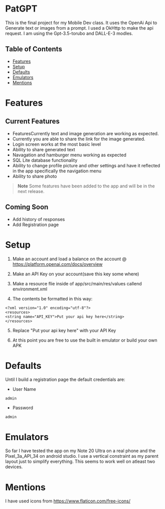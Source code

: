 # PatGPT
This is the final project for my Mobile Dev class. It uses the OpenAi Api to Generate text or images from a prompt. I used a OkHttp to make the api request. I am using the Gpt-3.5-torubo and DALL-E-3 modles.

## Table of Contents
- [Features](#Features)
- [Setup](#Setup)
- [Defaults](#Defaults)
- [Emulators](#Emulators)
- [Mentions](#Mentions)

# Features
## Current Features
- FeaturesCurrently text and image generation are working as expected.
- Currently you are able to share the link for the image generated.
- Login screen works at the most basic level
- Ability to share generated text
- Navagation and hamburger menu working as expected
- SQL Lite database functionality
- Ability to change profile picture and other settings and have it reflected in the app specifically the navigation menu
- Ability to share photo 
> **Note**
> Some features have been added to the app and will be in the next release.
## Coming Soon
- Add history of responses
- Add Registration page
  
# Setup

1. Make an account and load a balance on the account @ https://platform.openai.com/docs/overview

2. Make an API Key on your account(save this key some where)

3. Make a resource flie inside of  app/src/main/res/values callend environment.xml

4. The contents be formatted in this way:
```Env
<?xml version="1.0" encoding="utf-8"?>
<resources>
<string name="API_KEY">Put your api key here</string>
</resources>
```
5. Replace "Put your api key here" with your API Key

6. At this point you are free to use the built in emulator or build your own APK

# Defaults
Until I build a registration page the default credentials are:
- User Name
```
admin
```
- Password
```
admin
```

# Emulators
So far I have tested the app on my Note 20 Ultra on a real phone and the Pixel_3a_API_34 on android studio. I use a vertical constraint as my parent layout just to simplify everything. This seems to work well on atleast two devices.

# Mentions
I have used icons from https://www.flaticon.com/free-icons/


  
